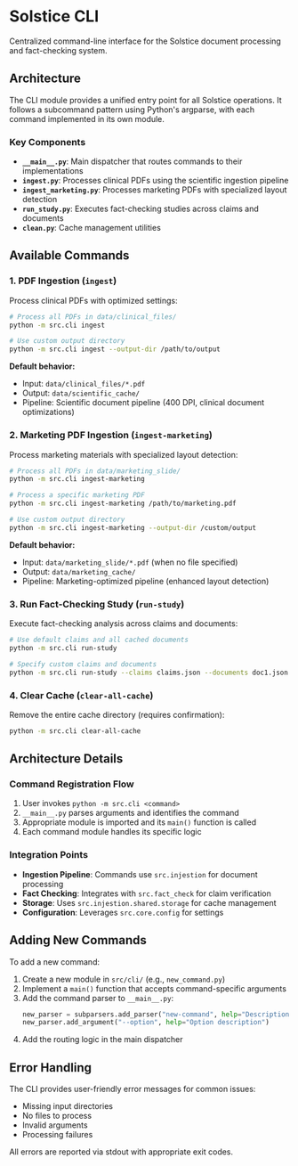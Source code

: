# Solstice CLI

Centralized command-line interface for the Solstice document processing and fact-checking system.

## Architecture

The CLI module provides a unified entry point for all Solstice operations. It follows a subcommand pattern using Python's argparse, with each command implemented in its own module.

### Key Components

- **`__main__.py`**: Main dispatcher that routes commands to their implementations
- **`ingest.py`**: Processes clinical PDFs using the scientific ingestion pipeline
- **`ingest_marketing.py`**: Processes marketing PDFs with specialized layout detection
- **`run_study.py`**: Executes fact-checking studies across claims and documents
- **`clean.py`**: Cache management utilities

## Available Commands

### 1. PDF Ingestion (`ingest`)

Process clinical PDFs with optimized settings:

```bash
# Process all PDFs in data/clinical_files/
python -m src.cli ingest

# Use custom output directory
python -m src.cli ingest --output-dir /path/to/output
```

**Default behavior:**
- Input: `data/clinical_files/*.pdf`
- Output: `data/scientific_cache/`
- Pipeline: Scientific document pipeline (400 DPI, clinical document optimizations)

### 2. Marketing PDF Ingestion (`ingest-marketing`)

Process marketing materials with specialized layout detection:

```bash
# Process all PDFs in data/marketing_slide/
python -m src.cli ingest-marketing

# Process a specific marketing PDF
python -m src.cli ingest-marketing /path/to/marketing.pdf

# Use custom output directory
python -m src.cli ingest-marketing --output-dir /custom/output
```

**Default behavior:**
- Input: `data/marketing_slide/*.pdf` (when no file specified)
- Output: `data/marketing_cache/`
- Pipeline: Marketing-optimized pipeline (enhanced layout detection)

### 3. Run Fact-Checking Study (`run-study`)

Execute fact-checking analysis across claims and documents:

```bash
# Use default claims and all cached documents
python -m src.cli run-study

# Specify custom claims and documents
python -m src.cli run-study --claims claims.json --documents doc1.json doc2.json
```

### 4. Clear Cache (`clear-all-cache`)

Remove the entire cache directory (requires confirmation):

```bash
python -m src.cli clear-all-cache
```

## Architecture Details

### Command Registration Flow

1. User invokes `python -m src.cli <command>`
2. `__main__.py` parses arguments and identifies the command
3. Appropriate module is imported and its `main()` function is called
4. Each command module handles its specific logic

### Integration Points

- **Ingestion Pipeline**: Commands use `src.injestion` for document processing
- **Fact Checking**: Integrates with `src.fact_check` for claim verification
- **Storage**: Uses `src.injestion.shared.storage` for cache management
- **Configuration**: Leverages `src.core.config` for settings

## Adding New Commands

To add a new command:

1. Create a new module in `src/cli/` (e.g., `new_command.py`)
2. Implement a `main()` function that accepts command-specific arguments
3. Add the command parser to `__main__.py`:
   ```python
   new_parser = subparsers.add_parser("new-command", help="Description")
   new_parser.add_argument("--option", help="Option description")
   ```
4. Add the routing logic in the main dispatcher

## Error Handling

The CLI provides user-friendly error messages for common issues:
- Missing input directories
- No files to process
- Invalid arguments
- Processing failures

All errors are reported via stdout with appropriate exit codes.